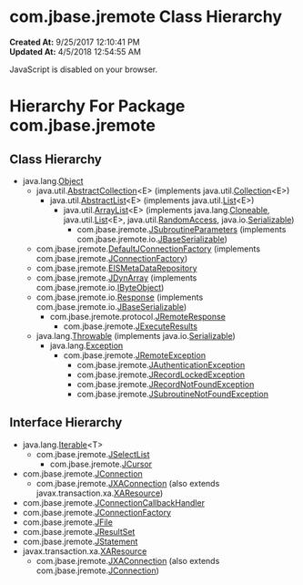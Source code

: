 # com.jbase.jremote Class Hierarchy

**Created At:** 9/25/2017 12:10:41 PM  
**Updated At:** 4/5/2018 12:54:55 AM  


JavaScript is disabled on your browser.





# Hierarchy For Package com.jbase.jremote

## Class Hierarchy

- java.lang.[Object](http://java.sun.com/j2se/1.5.0/docs/api/java/lang/Object.html?is-external=true "class or interface in java.lang")
    - java.util.[AbstractCollection](http://java.sun.com/j2se/1.5.0/docs/api/java/util/AbstractCollection.html?is-external=true "class or interface in java.util")&lt;E&gt; (implements java.util.[Collection](http://java.sun.com/j2se/1.5.0/docs/api/java/util/Collection.html?is-external=true "class or interface in java.util")&lt;E&gt;)
        - java.util.[AbstractList](http://java.sun.com/j2se/1.5.0/docs/api/java/util/AbstractList.html?is-external=true "class or interface in java.util")&lt;E&gt; (implements java.util.[List](http://java.sun.com/j2se/1.5.0/docs/api/java/util/List.html?is-external=true "class or interface in java.util")&lt;E&gt;)
            - java.util.[ArrayList](http://java.sun.com/j2se/1.5.0/docs/api/java/util/ArrayList.html?is-external=true "class or interface in java.util")&lt;E&gt; (implements java.lang.[Cloneable](http://java.sun.com/j2se/1.5.0/docs/api/java/lang/Cloneable.html?is-external=true "class or interface in java.lang"), java.util.[List](http://java.sun.com/j2se/1.5.0/docs/api/java/util/List.html?is-external=true "class or interface in java.util")&lt;E&gt;, java.util.[RandomAccess](http://java.sun.com/j2se/1.5.0/docs/api/java/util/RandomAccess.html?is-external=true "class or interface in java.util"), java.io.[Serializable](http://java.sun.com/j2se/1.5.0/docs/api/java/io/Serializable.html?is-external=true "class or interface in java.io"))
                - com.jbase.jremote.[JSubroutineParameters](/39248-jremote/com_jbase_jremote_jsubroutineparameters "class in com.jbase.jremote") (implements com.jbase.jremote.io.[JBaseSerializable](/39250-io/com_jbase_jremote_io_jbaseserializable "interface in com.jbase.jremote.io"))
    - com.jbase.jremote.[DefaultJConnectionFactory](/39248-jremote/com_jbase_jremote_defaultjconnectionfactory "class in com.jbase.jremote") (implements com.jbase.jremote.[JConnectionFactory](/39248-jremote/com_jbase_jremote_jconnectionfactory "interface in com.jbase.jremote"))
    - com.jbase.jremote.[EISMetaDataRepository](/39248-jremote/com_jbase_jremote_eismetadatarepository "class in com.jbase.jremote")
    - com.jbase.jremote.[JDynArray](/39248-jremote/com_jbase_jremote_jdynarray "class in com.jbase.jremote") (implements com.jbase.jremote.io.[IByteObject](/39250-io/com_jbase_jremote_io_ibyteobject "interface in com.jbase.jremote.io"))
    - com.jbase.jremote.io.[Response](/39250-io/com_jbase_jremote_io_response "class in com.jbase.jremote.io") (implements com.jbase.jremote.io.[JBaseSerializable](/39250-io/com_jbase_jremote_io_jbaseserializable "interface in com.jbase.jremote.io"))
        - com.jbase.jremote.protocol.[JRemoteResponse](/39270-protocol/com_jbase_jremote_protocol_jremoteresponse "class in com.jbase.jremote.protocol")
            - com.jbase.jremote.[JExecuteResults](/39248-jremote/com_jbase_jremote_jexecuteresults "class in com.jbase.jremote")
    - java.lang.[Throwable](http://java.sun.com/j2se/1.5.0/docs/api/java/lang/Throwable.html?is-external=true "class or interface in java.lang") (implements java.io.[Serializable](http://java.sun.com/j2se/1.5.0/docs/api/java/io/Serializable.html?is-external=true "class or interface in java.io"))
        - java.lang.[Exception](http://java.sun.com/j2se/1.5.0/docs/api/java/lang/Exception.html?is-external=true "class or interface in java.lang")
            - com.jbase.jremote.[JRemoteException](/39248-jremote/com_jbase_jremote_jremoteexception "class in com.jbase.jremote")
                - com.jbase.jremote.[JAuthenticationException](/39248-jremote/com_jbase_jremote_jauthenticationexception "class in com.jbase.jremote")
                - com.jbase.jremote.[JRecordLockedException](/39248-jremote/com_jbase_jremote_jrecordlockedexception "class in com.jbase.jremote")
                - com.jbase.jremote.[JRecordNotFoundException](/39248-jremote/com_jbase_jremote_jrecordnotfoundexception "class in com.jbase.jremote")
                - com.jbase.jremote.[JSubroutineNotFoundException](/39248-jremote/com_jbase_jremote_jsubroutinenotfoundexception "class in com.jbase.jremote")


## Interface Hierarchy

- java.lang.[Iterable](http://java.sun.com/j2se/1.5.0/docs/api/java/lang/Iterable.html?is-external=true "class or interface in java.lang")&lt;T&gt;
    - com.jbase.jremote.[JSelectList](/39248-jremote/com_jbase_jremote_jselectlist "interface in com.jbase.jremote")
        - com.jbase.jremote.[JCursor](/39248-jremote/com_jbase_jremote_jcursor "interface in com.jbase.jremote")
- com.jbase.jremote.[JConnection](/39248-jremote/com_jbase_jremote_jconnection "interface in com.jbase.jremote")
    - com.jbase.jremote.[JXAConnection](/39248-jremote/com_jbase_jremote_jxaconnection "interface in com.jbase.jremote") (also extends javax.transaction.xa.[XAResource](http://java.sun.com/j2se/1.5.0/docs/api/javax/transaction/xa/XAResource.html?is-external=true "class or interface in javax.transaction.xa"))
- com.jbase.jremote.[JConnectionCallbackHandler](/39248-jremote/com_jbase_jremote_jconnectioncallbackhandler "interface in com.jbase.jremote")
- com.jbase.jremote.[JConnectionFactory](/39248-jremote/com_jbase_jremote_jconnectionfactory "interface in com.jbase.jremote")
- com.jbase.jremote.[JFile](/39248-jremote/com_jbase_jremote_jfile "interface in com.jbase.jremote")
- com.jbase.jremote.[JResultSet](/39248-jremote/com_jbase_jremote_jresultset "interface in com.jbase.jremote")
- com.jbase.jremote.[JStatement](/39248-jremote/com_jbase_jremote_jstatement "interface in com.jbase.jremote")
- javax.transaction.xa.[XAResource](http://java.sun.com/j2se/1.5.0/docs/api/javax/transaction/xa/XAResource.html?is-external=true "class or interface in javax.transaction.xa")
    - com.jbase.jremote.[JXAConnection](/39248-jremote/com_jbase_jremote_jxaconnection "interface in com.jbase.jremote") (also extends com.jbase.jremote.[JConnection](/39248-jremote/com_jbase_jremote_jconnection "interface in com.jbase.jremote"))



